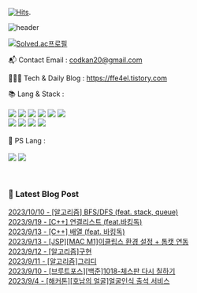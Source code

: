 [![Hits](https://hits.seeyoufarm.com/api/count/incr/badge.svg?url=https%3A%2F%2Fgithub.com%2Fffe4el&count_bg=%23FF7676&title_bg=%23000000&icon=openai.svg&icon_color=%23E5A0A0&title=hits&edge_flat=false)](https://hits.seeyoufarm.com).

![header](https://capsule-render.vercel.app/api?type=waving&color=auto&height=300&section=header&text=SOLA%20GITHUB🎀&fontSize=90&animation=fadeIn&fontAlignY=38&desc=studying%20GenerativeAI%20and%20FullStack&descAlignY=51&descAlign=62)

<!-- 백준레벨 -->
[![Solved.ac프로필](http://mazassumnida.wtf/api/v2/generate_badge?boj=codkan)](https://solved.ac/백준아이디)
</div>

📬  Contact Email : codkan20@gmail.com

👨🏻‍💻  Tech & Daily Blog : https://ffe4el.tistory.com

<!-- 사용하는 언어와 도구들 -->
📚  Lang & Stack :<br><br>
<img src="https://img.shields.io/badge/python-3776AB?style=for-the-badge&logo=python&logoColor=white">
<img src="https://img.shields.io/badge/c++-00599C?style=for-the-badge&logo=c%2B%2B&logoColor=white">
<img src="https://img.shields.io/badge/java-007396?style=for-the-badge&logo=java&logoColor=white">
<img src="https://img.shields.io/badge/html5-E34F26?style=for-the-badge&logo=html5&logoColor=white">
<img src="https://img.shields.io/badge/css-1572B6?style=for-the-badge&logo=css3&logoColor=white">
<img src="https://img.shields.io/badge/javascript-F7DF1E?style=for-the-badge&logo=javascript&logoColor=black"><br>
<img src="https://img.shields.io/badge/spring-6DB33F?style=for-the-badge&logo=spring&logoColor=white">
<img src="https://img.shields.io/badge/springboot-6DB33F?style=for-the-badge&logo=springboot&logoColor=white">
<img src="https://img.shields.io/badge/django-092E20?style=for-the-badge&logo=django&logoColor=white">
<img src="https://img.shields.io/badge/flask-000000?style=for-the-badge&logo=flask&logoColor=white">
<br><br>
🧩  PS Lang :<br><br>
<img src="https://img.shields.io/badge/python-3776AB?style=for-the-badge&logo=python&logoColor=white">
<img src="https://img.shields.io/badge/c++-00599C?style=for-the-badge&logo=c%2B%2B&logoColor=white">

<br> 

<h3>🤩 Latest Blog Post</h3>



[2023/10/10 - [알고리즘] BFS/DFS (feat. stack, queue)](https://ffe4el.tistory.com/100) <br>
[2023/9/19 - [C++] 연결리스트 (feat.바킹독)](https://ffe4el.tistory.com/99) <br>
[2023/9/13 - [C++] 배열 (feat. 바킹독)](https://ffe4el.tistory.com/98) <br>
[2023/9/13 - [JSP][MAC M1]이클립스 환경 설정 + 톰캣 연동](https://ffe4el.tistory.com/97) <br>
[2023/9/12 - [알고리즘]구현](https://ffe4el.tistory.com/96) <br>
[2023/9/11 - [알고리즘]그리디](https://ffe4el.tistory.com/95) <br>
[2023/9/10 - [브루트포스][백준]1018-체스판 다시 칠하기](https://ffe4el.tistory.com/94) <br>
[2023/9/4 - [해커톤][호남의 얼굴]얼굴인식 출석 서비스](https://ffe4el.tistory.com/93) <br>
